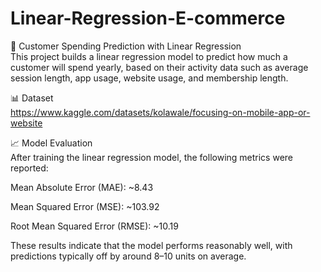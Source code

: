 # Linear-Regression-E-commerce
🧠 Customer Spending Prediction with Linear Regression  
This project builds a linear regression model to predict how much a customer will spend yearly, based on their activity data such as average session length, app usage, website usage, and membership length.

📊 Dataset   
https://www.kaggle.com/datasets/kolawale/focusing-on-mobile-app-or-website

📈 Model Evaluation  
After training the linear regression model, the following metrics were reported:

Mean Absolute Error (MAE): ~8.43

Mean Squared Error (MSE): ~103.92

Root Mean Squared Error (RMSE): ~10.19

These results indicate that the model performs reasonably well, with predictions typically off by around 8–10 units on average.
